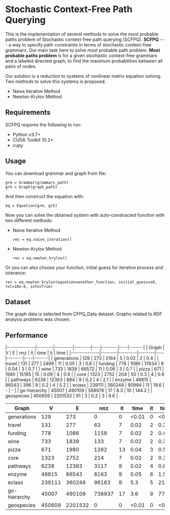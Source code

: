 # Stochastic Context-Free Path Querying

This is the implementation of several methods to solve the most probable paths problem of Stochastic context-free path querying (SCFPQ). **SCFPQ** --- a way to specify path constraints in terms of stochastic context-free grammars. Our main task here to solve most probable path problem. **Most probable paths problem** is for a given stochastic context-free grammars and a labeled directed graph, to find the maximum probabilities between all pairs of nodes.

Our solution is a reduction to systems of nonlinear matrix equation solving. Two methods to solve this systems is proposed:

- Naive Iterative Method
- Newton-Krylov Method


## Requirements 

SCFPQ requires the following to run:
- Python v3.7+
- CUDA Toolkit 10.2+
- cupy 

## Usage

You can download grammar and graph from file:
```
grm = Grammar(grammars_path)
grh = Graph(graph_path)
```
And then construct the equation with:
```
eq = Equation(grm, grh)
```
Now you can solve the obtained system with auto-constracted function with two different methods:
- Naive Iterative Method
    ```
    res = eq.naive_iteration()
    ```
- Newton-Krylov Method
    ```
    res = eq.newton_krylov()
    ```

Or you can also choose your function, initial guess for iterative process and tolerance:
```
res = eq.newton_krylov(equation=another_function, initial_guess=x0, tol=10e-6, info=True)
```

## Dataset

The graph data is selected from CFPQ_Data dataset. Graphs related to RDF analysis problems was chosen.

## Performance


|--------------|--------|---------|--------|----|--------|----|-------|
| Graph        |   V    |    E    |  nnz   | it |  time  | it | time  |
|--------------|--------|---------|--------|----|--------|----|-------|
| generations  | 129    | 273     | 2164   | 5  | 0.02   | 2  | 0.4   |
| travel       | 131    | 277     | 2499   | 11 | 0.05   | 3  | 0.6   |
| funding      | 778    | 1086    | 17634  | 9  | 0.04   | 3  | 0.7   |
| wine         | 733    | 1839    | 66572  | 11 | 0.06   | 3  | 0.7   |
| pizza        | 671    | 1980    | 15195  | 15 | 0.09   | 4  | 0.9   |
| core         | 1323   | 2752    | 204    | 50 | 0.3    | 4  | 0.9   |
| pathways     | 6238   | 12363   | 884    | 9  | 0.2    | 4  | 2.1   |
| enzyme       | 48815  | 86543   | 396    | 9  | 0.2    | 4  | 5.2   |
| eclass       | 239111 | 360248  | 90994  | 11 | 19.6   | -  | -     |
| go-hierarchy | 45007  | 490109  | 588976 | 17 | 8.3    | 10 | 144.2 |
| geospecies   | 450609 | 2201532 | 91     | 3  | 0.2    | 3  | 9.6   |


| Graph        |   V    |    E    |  nnz   | it |  time | it | time  |
|--------------|--------|---------|--------|----|-------|----|-------|
| generations  | 129    | 273     | 0      | 0  | <0.01 | 0  | <0.01 |
| travel       | 131    | 277     | 63     | 7  | 0.02  | 2  | 0.3   |
| funding      | 778    | 1086    | 1158   | 7  | 0.02  | 2  | 0.4   |
| wine         | 733    | 1839    | 133    | 7  | 0.02  | 2  | 0.3   |
| pizza        | 671    | 1980    | 1262   | 13 | 0.04  | 3  | 0.5   |
| core         | 1323   | 2752    | 214    | 7  | 0.02  | 2  | 0.3   |
| pathways     | 6238   | 12363   | 3117   | 9  | 0.02  | 4  | 0.8   |
| enzyme       | 48815  | 86543   | 8163   | 9  | 0.05  | 6  | 1.5   |
| eclass       | 239111 | 360248  | 96163  | 9  | 5.3   | 5  | 213   |
| go-hierarchy | 45007  | 490109  | 738937 | 17 | 3.6   | 9  | 77.0  |
| geospecies   | 450609 | 2201532 | 0      | 0  | <0.01 | 0  | <0.01 |
